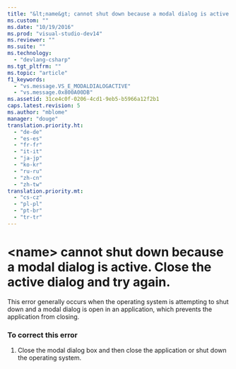 ```yaml
---
title: "&lt;name&gt; cannot shut down because a modal dialog is active. Close the active dialog and try again."
ms.custom: ""
ms.date: "10/19/2016"
ms.prod: "visual-studio-dev14"
ms.reviewer: ""
ms.suite: ""
ms.technology: 
  - "devlang-csharp"
ms.tgt_pltfrm: ""
ms.topic: "article"
f1_keywords: 
  - "vs.message.VS_E_MODALDIALOGACTIVE"
  - "vs.message.0x800A00DB"
ms.assetid: 31ce4c0f-0206-4cd1-9eb5-b5966a12f2b1
caps.latest.revision: 5
ms.author: "mblome"
manager: "douge"
translation.priority.ht: 
  - "de-de"
  - "es-es"
  - "fr-fr"
  - "it-it"
  - "ja-jp"
  - "ko-kr"
  - "ru-ru"
  - "zh-cn"
  - "zh-tw"
translation.priority.mt: 
  - "cs-cz"
  - "pl-pl"
  - "pt-br"
  - "tr-tr"
---
```

# &lt;name&gt; cannot shut down because a modal dialog is active. Close the active dialog and try again.
This error generally occurs when the operating system is attempting to shut down and a modal dialog is open in an application, which prevents the application from closing.  
  
### To correct this error  
  
1.  Close the modal dialog box and then close the application or shut down the operating system.